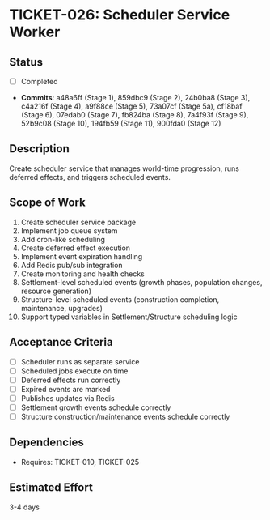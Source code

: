 # TICKET-026: Scheduler Service Worker

## Status

- [ ] Completed
- **Commits**: a48a6ff (Stage 1), 859dbc9 (Stage 2), 24b0ba8 (Stage 3), c4a216f (Stage 4), a9f88ce (Stage 5), 73a07cf (Stage 5a), cf18baf (Stage 6), 07edab0 (Stage 7), fb824ba (Stage 8), 7a4f93f (Stage 9), 52b9c08 (Stage 10), 194fb59 (Stage 11), 900fda0 (Stage 12)

## Description

Create scheduler service that manages world-time progression, runs deferred effects, and triggers scheduled events.

## Scope of Work

1. Create scheduler service package
2. Implement job queue system
3. Add cron-like scheduling
4. Create deferred effect execution
5. Implement event expiration handling
6. Add Redis pub/sub integration
7. Create monitoring and health checks
8. Settlement-level scheduled events (growth phases, population changes, resource generation)
9. Structure-level scheduled events (construction completion, maintenance, upgrades)
10. Support typed variables in Settlement/Structure scheduling logic

## Acceptance Criteria

- [ ] Scheduler runs as separate service
- [ ] Scheduled jobs execute on time
- [ ] Deferred effects run correctly
- [ ] Expired events are marked
- [ ] Publishes updates via Redis
- [ ] Settlement growth events schedule correctly
- [ ] Structure construction/maintenance events schedule correctly

## Dependencies

- Requires: TICKET-010, TICKET-025

## Estimated Effort

3-4 days
